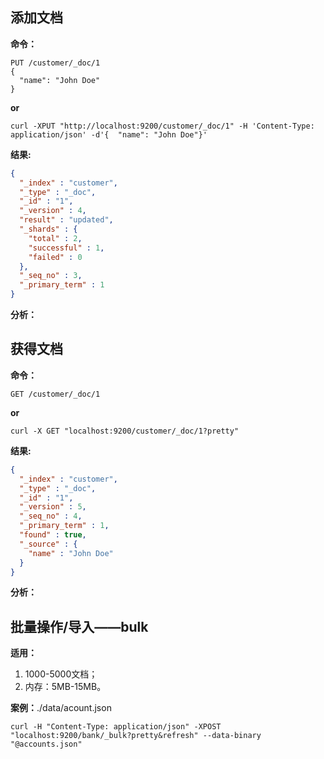 ## 添加文档

**命令：**

```
PUT /customer/_doc/1
{
  "name": "John Doe"
}
```

**or**

```
curl -XPUT "http://localhost:9200/customer/_doc/1" -H 'Content-Type: application/json' -d'{  "name": "John Doe"}'
```

**结果:**

```json
{
  "_index" : "customer",
  "_type" : "_doc",
  "_id" : "1",
  "_version" : 4,
  "result" : "updated",
  "_shards" : {
    "total" : 2,
    "successful" : 1,
    "failed" : 0
  },
  "_seq_no" : 3,
  "_primary_term" : 1
}
```

**分析：**

## 获得文档

**命令：**

```
GET /customer/_doc/1
```

**or**

```
curl -X GET "localhost:9200/customer/_doc/1?pretty"
```

**结果:**

```json
{
  "_index" : "customer",
  "_type" : "_doc",
  "_id" : "1",
  "_version" : 5,
  "_seq_no" : 4,
  "_primary_term" : 1,
  "found" : true,
  "_source" : {
    "name" : "John Doe"
  }
}
```

**分析：**

## 批量操作/导入——bulk

**适用：**
1. 1000-5000文档；
2. 内存：5MB-15MB。

**案例：**./data/acount.json

```
curl -H "Content-Type: application/json" -XPOST "localhost:9200/bank/_bulk?pretty&refresh" --data-binary "@accounts.json"
```

